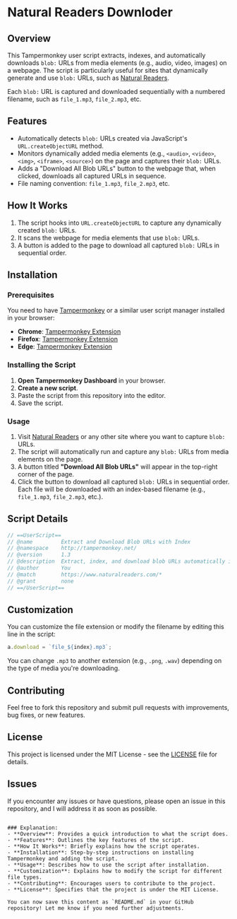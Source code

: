 # Natural Readers Downloder

## Overview

This Tampermonkey user script extracts, indexes, and automatically downloads `blob:` URLs from media elements (e.g., audio, video, images) on a webpage. The script is particularly useful for sites that dynamically generate and use `blob:` URLs, such as [Natural Readers](https://www.naturalreaders.com).

Each `blob:` URL is captured and downloaded sequentially with a numbered filename, such as `file_1.mp3`, `file_2.mp3`, etc.

## Features

- Automatically detects `blob:` URLs created via JavaScript's `URL.createObjectURL` method.
- Monitors dynamically added media elements (e.g., `<audio>`, `<video>`, `<img>`, `<iframe>`, `<source>`) on the page and captures their `blob:` URLs.
- Adds a "Download All Blob URLs" button to the webpage that, when clicked, downloads all captured URLs in sequence.
- File naming convention: `file_1.mp3`, `file_2.mp3`, etc.

## How It Works

1. The script hooks into `URL.createObjectURL` to capture any dynamically created `blob:` URLs.
2. It scans the webpage for media elements that use `blob:` URLs.
3. A button is added to the page to download all captured `blob:` URLs in sequential order.

## Installation

### Prerequisites

You need to have [Tampermonkey](https://www.tampermonkey.net/) or a similar user script manager installed in your browser:

- **Chrome**: [Tampermonkey Extension](https://chrome.google.com/webstore/detail/tampermonkey/dhdgffkkebhmkfjojejmpbldmpobfkfo)
- **Firefox**: [Tampermonkey Extension](https://addons.mozilla.org/en-US/firefox/addon/tampermonkey/)
- **Edge**: [Tampermonkey Extension](https://microsoftedge.microsoft.com/addons/detail/tampermonkey/dhajdkffbhgkgojlffalnbkjccjmknlk)

### Installing the Script

1. **Open Tampermonkey Dashboard** in your browser.
2. **Create a new script**.
3. Paste the script from this repository into the editor.
4. Save the script.

### Usage

1. Visit [Natural Readers](https://www.naturalreaders.com) or any other site where you want to capture `blob:` URLs.
2. The script will automatically run and capture any `blob:` URLs from media elements on the page.
3. A button titled **"Download All Blob URLs"** will appear in the top-right corner of the page.
4. Click the button to download all captured `blob:` URLs in sequential order. Each file will be downloaded with an index-based filename (e.g., `file_1.mp3`, `file_2.mp3`, etc.).

## Script Details

```javascript
// ==UserScript==
// @name         Extract and Download Blob URLs with Index
// @namespace    http://tampermonkey.net/
// @version      1.3
// @description  Extract, index, and download blob URLs automatically in order.
// @author       You
// @match        https://www.naturalreaders.com/*
// @grant        none
// ==/UserScript==
```

## Customization

You can customize the file extension or modify the filename by editing this line in the script:

```javascript
a.download = `file_${index}.mp3`;
```

You can change `.mp3` to another extension (e.g., `.png`, `.wav`) depending on the type of media you're downloading.

## Contributing

Feel free to fork this repository and submit pull requests with improvements, bug fixes, or new features.

## License

This project is licensed under the MIT License - see the [LICENSE](LICENSE) file for details.

## Issues

If you encounter any issues or have questions, please open an issue in this repository, and I will address it as soon as possible.

```

### Explanation:
- **Overview**: Provides a quick introduction to what the script does.
- **Features**: Outlines the key features of the script.
- **How It Works**: Briefly explains how the script operates.
- **Installation**: Step-by-step instructions on installing Tampermonkey and adding the script.
- **Usage**: Describes how to use the script after installation.
- **Customization**: Explains how to modify the script for different file types.
- **Contributing**: Encourages users to contribute to the project.
- **License**: Specifies that the project is under the MIT License.

You can now save this content as `README.md` in your GitHub repository! Let me know if you need further adjustments.
